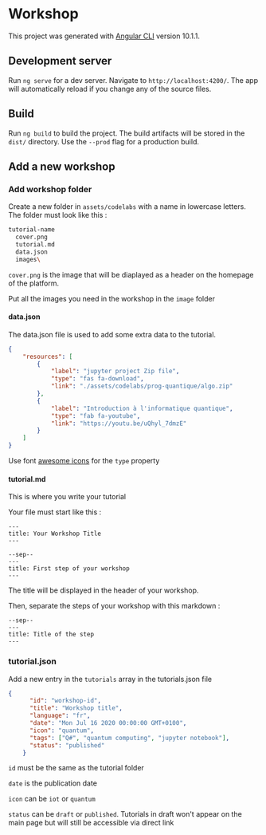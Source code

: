 # Workshop

This project was generated with [Angular CLI](https://github.com/angular/angular-cli) version 10.1.1.

## Development server

Run `ng serve` for a dev server. Navigate to `http://localhost:4200/`. The app will automatically reload if you change any of the source files.

## Build

Run `ng build` to build the project. The build artifacts will be stored in the `dist/` directory. Use the `--prod` flag for a production build.

## Add a new workshop

### Add workshop folder

Create a new folder in `assets/codelabs` with a name in lowercase letters.
The folder must look like this :
```bash
tutorial-name
  cover.png
  tutorial.md
  data.json
  images\
```

`cover.png` is the image that will be diaplayed as a header on the homepage of the platform.

Put all the images you need in the workshop in the `image` folder

#### data.json
The data.json file is used to add some extra data to the tutorial.
```json
{
    "resources": [
        {
            "label": "jupyter project Zip file",
            "type": "fas fa-download",
            "link": "./assets/codelabs/prog-quantique/algo.zip"
        },
        {
            "label": "Introduction à l'informatique quantique",
            "type": "fab fa-youtube",
            "link": "https://youtu.be/uQhyl_7dmzE"
        }        
    ]
}
```

Use font [awesome icons](https://fontawesome.com/icons?d=gallery&m=free) for the `type` property


#### tutorial.md
This is where you write your tutorial

Your file must start like this :
```markdhwo
---
title: Your Workshop Title
---

--sep--
---
title: First step of your workshop
---
```
The title will be displayed in the header of your workshop.

Then, separate the steps of your workshop with this markdown :
```
--sep--
---
title: Title of the step
---
```

### tutorial.json
Add a new entry in the `tutorials` array in the tutorials.json file
```json
{
      "id": "workshop-id",
      "title": "Workshop title",
      "language": "fr",
      "date": "Mon Jul 16 2020 00:00:00 GMT+0100",
      "icon": "quantum",
      "tags": ["Q#", "quantum computing", "jupyter notebook"],
      "status": "published"
    }
```

`id` must be the same as the tutorial folder

`date` is the publication date

`icon` can be `iot` or `quantum`

`status` can be `draft` or `published`. Tutorials in draft won't appear on the main page but will still be accessible via direct link  